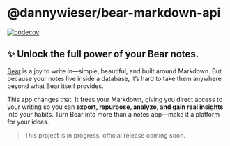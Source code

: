 # @dannywieser/bear-markdown-api

[![codecov](https://codecov.io/gh/dannywieser/bear-markdown-api/graph/badge.svg?token=DH1ZYKDVVA)](https://codecov.io/gh/dannywieser/bear-markdown-api)

## ✨ Unlock the full power of your Bear notes.

[Bear](https://bear.app) is a joy to write in—simple, beautiful, and built around Markdown. But because your notes live inside a database, it’s hard to take them anywhere beyond what Bear itself provides.

This app changes that. It frees your Markdown, giving you direct access to your writing so you can **export, repurpose, analyze, and gain real insights** into your habits. Turn Bear into more than a notes app—make it a platform for your ideas.

> This project is in progress, official release coming soon.
